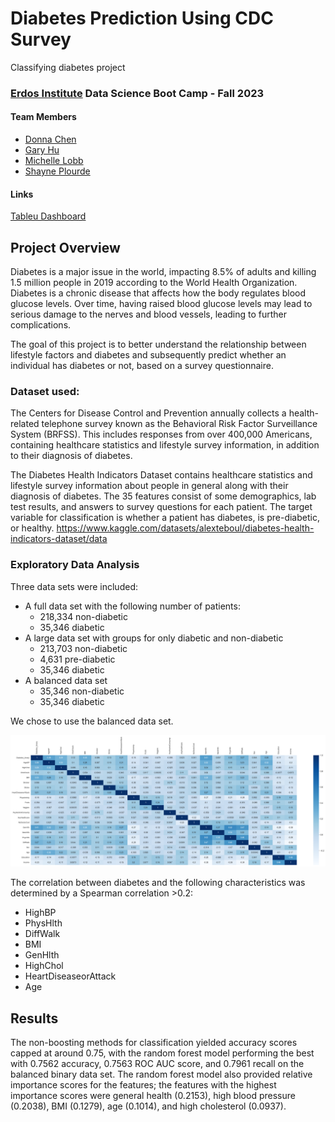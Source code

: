 # Diabetes Prediction Using CDC Survey
Classifying diabetes project

### [Erdos Institute](https://www.erdosinstitute.org/) Data Science Boot Camp - Fall 2023

#### Team Members
- [Donna Chen](https://www.linkedin.com/in/donna-chen-1b245a19b/)
- [Gary Hu]()
- [Michelle Lobb](https://www.linkedin.com/in/michelle-lobb-94a038222/)
- [Shayne Plourde](https://www.linkedin.com/in/shayne-plourde/)

#### Links
[Tableu Dashboard](https://public.tableau.com/views/ErdosBiomedicalCategorization/Dashboard2?:language=en-US&:display_count=n&:origin=viz_share_link)

## Project Overview
Diabetes is a major issue in the world, impacting 8.5% of adults and killing 1.5 million people in 2019 according to the World Health Organization. Diabetes is a chronic disease that affects how the body regulates blood glucose levels. Over time, having raised blood glucose levels may lead to serious damage to the nerves and blood vessels, leading to further complications. 

The goal of this project is to better understand the relationship between lifestyle factors and diabetes and subsequently predict whether an individual has diabetes or not, based on a survey questionnaire.


### Dataset used:
The Centers for Disease Control and Prevention annually collects a health-related telephone survey known as the Behavioral Risk Factor Surveillance System (BRFSS). This includes responses from over 400,000 Americans, containing healthcare statistics and lifestyle survey information, in addition to their diagnosis of diabetes. 

The Diabetes Health Indicators Dataset contains healthcare statistics and lifestyle survey information about people in general along with their diagnosis of diabetes. The 35 features consist of some demographics, lab test results, and answers to survey questions for each patient. The target variable for classification is whether a patient has diabetes, is pre-diabetic, or healthy.
https://www.kaggle.com/datasets/alexteboul/diabetes-health-indicators-dataset/data



###  Exploratory Data Analysis

Three data sets were included:
- A full data set with the following number of patients: 
    - 218,334 non-diabetic 
    - 35,346 diabetic
- A large data set with groups for only diabetic and non-diabetic
    - 213,703 non-diabetic
    - 4,631 pre-diabetic
    - 35,346 diabetic
- A balanced data set
    - 35,346 non-diabetic
    - 35,346 diabetic

We chose to use the balanced data set.

![EDA of the correlation of factors to diabetes](5050.png)

The correlation between diabetes and the following characteristics was determined by a Spearman correlation >0.2:

 - HighBP
 - PhysHlth
 - DiffWalk
 - BMI
 - GenHlth
 - HighChol
 - HeartDiseaseorAttack
 - Age



## Results
The non-boosting methods for classification yielded accuracy scores capped at around 0.75, with the random forest model performing the best with 0.7562 accuracy, 0.7563 ROC AUC score, and 0.7961 recall on the balanced binary data set. The random forest model also provided relative importance scores for the features; the features with the highest importance scores were general health (0.2153), high blood pressure (0.2038), BMI (0.1279), age (0.1014), and high cholesterol (0.0937).

